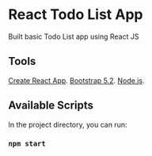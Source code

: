 # React Todo List App

Built basic Todo List app using React JS

## Tools

[Create React App](https://react.dev/).
[Bootstrap 5.2](https://getbootstrap.com/).
[Node.js](https://nodejs.org/en).

## Available Scripts

In the project directory, you can run:

### `npm start`
